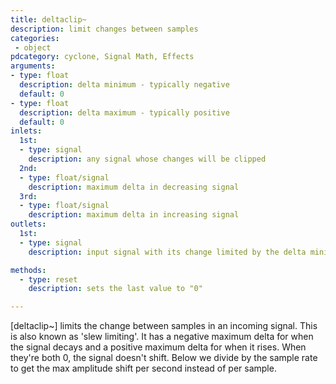 ```yaml
---
title: deltaclip~
description: limit changes between samples
categories:
 - object
pdcategory: cyclone, Signal Math, Effects
arguments:
- type: float
  description: delta minimum - typically negative
  default: 0
- type: float
  description: delta maximum - typically positive
  default: 0
inlets:
  1st:
  - type: signal
    description: any signal whose changes will be clipped
  2nd:
  - type: float/signal
    description: maximum delta in decreasing signal
  3rd:
  - type: float/signal
    description: maximum delta in increasing signal
outlets:
  1st:
  - type: signal
    description: input signal with its change limited by the delta minimum and maximum values

methods:
  - type: reset
    description: sets the last value to "0"

---
```


[deltaclip~] limits the change between samples in an incoming signal. This is also known as 'slew limiting'. It has a negative maximum delta for when the signal decays and a positive maximum delta for when it rises. When they're both 0, the signal doesn't shift. Below we divide by the sample rate to get the max amplitude shift per second instead of per sample.

